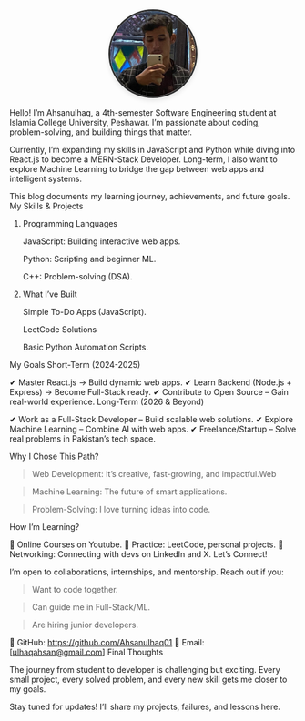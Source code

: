 <div align="center">
    <img 
      src="oANsohXv_400x400.jpg" 
      alt="Your Name" 
      width="150" 
      height="150"
      style="
        border-radius: 50%;
        object-fit: cover;
        border: 3px solid #2d2d2d;
        box-shadow: 0 4px 8px rgba(0, 0, 0, 0.1);
      "
    />
</div>

Hello! I’m Ahsanulhaq, a 4th-semester Software Engineering student at Islamia College University, Peshawar. I’m passionate about coding, problem-solving, and building things that matter.

Currently, I’m expanding my skills in JavaScript and Python  while diving into React.js to become a MERN-Stack Developer. Long-term, I also want to explore Machine Learning to bridge the gap between web apps and intelligent systems.

This blog documents my learning journey, achievements, and future goals.
My Skills & Projects
1. Programming Languages

    JavaScript: Building interactive web apps.

    Python: Scripting and beginner ML.

    C++: Problem-solving (DSA).

2. What I’ve Built

    Simple To-Do Apps (JavaScript).

    LeetCode Solutions

    Basic Python Automation Scripts.

My Goals
Short-Term (2024-2025)

✔ Master React.js → Build dynamic web apps.
✔ Learn Backend (Node.js + Express) → Become Full-Stack ready.
✔ Contribute to Open Source – Gain real-world experience.
Long-Term (2026 & Beyond)

✔ Work as a Full-Stack Developer – Build scalable web solutions.
✔ Explore Machine Learning – Combine AI with web apps.
✔ Freelance/Startup – Solve real problems in Pakistan’s tech space.

Why I Chose This Path?

 > Web Development: It’s creative, fast-growing, and impactful.Web

 > Machine Learning: The future of smart applications.

 > Problem-Solving: I love turning ideas into code.

How I’m Learning?

📌 Online Courses on Youtube.
📌 Practice: LeetCode, personal projects.
📌 Networking: Connecting with devs on LinkedIn and X.
Let’s Connect!

I’m open to collaborations, internships, and mentorship. Reach out if you:

> Want to code together.

> Can guide me in Full-Stack/ML.

> Are hiring junior developers.

🔗 GitHub: https://github.com/Ahsanulhaq01
📧 Email: [ulhaqahsan@gmail.com]
Final Thoughts

The journey from student to developer is challenging but exciting. Every small project, every solved problem, and every new skill gets me closer to my goals.

Stay tuned for updates! I’ll share my projects, failures, and lessons here.
